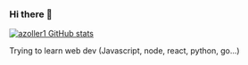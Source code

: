 ### Hi there 👋

[![azoller1 GitHub stats](https://github-readme-stats.vercel.app/api?username=azoller1&show_icons=true&theme=react)](https://github.com/anuraghazra/github-readme-stats)

Trying to learn web dev (Javascript, node, react, python, go...)
